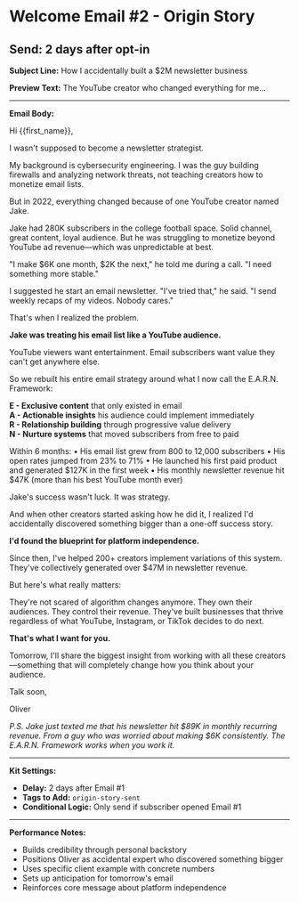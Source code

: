 # Welcome Email #2 - Origin Story
## Send: 2 days after opt-in

**Subject Line:** How I accidentally built a $2M newsletter business

**Preview Text:** The YouTube creator who changed everything for me...

---

**Email Body:**

Hi {{first_name}},

I wasn't supposed to become a newsletter strategist.

My background is cybersecurity engineering. I was the guy building firewalls and analyzing network threats, not teaching creators how to monetize email lists.

But in 2022, everything changed because of one YouTube creator named Jake.

Jake had 280K subscribers in the college football space. Solid channel, great content, loyal audience. But he was struggling to monetize beyond YouTube ad revenue—which was unpredictable at best.

"I make $6K one month, $2K the next," he told me during a call. "I need something more stable."

I suggested he start an email newsletter. "I've tried that," he said. "I send weekly recaps of my videos. Nobody cares."

That's when I realized the problem.

**Jake was treating his email list like a YouTube audience.**

YouTube viewers want entertainment. Email subscribers want value they can't get anywhere else.

So we rebuilt his entire email strategy around what I now call the E.A.R.N. Framework:

**E - Exclusive content** that only existed in email  
**A - Actionable insights** his audience could implement immediately  
**R - Relationship building** through progressive value delivery  
**N - Nurture systems** that moved subscribers from free to paid

Within 6 months:
• His email list grew from 800 to 12,000 subscribers
• His open rates jumped from 23% to 71%
• He launched his first paid product and generated $127K in the first week
• His monthly newsletter revenue hit $47K (more than his best YouTube month ever)

Jake's success wasn't luck. It was strategy.

And when other creators started asking how he did it, I realized I'd accidentally discovered something bigger than a one-off success story.

**I'd found the blueprint for platform independence.**

Since then, I've helped 200+ creators implement variations of this system. They've collectively generated over $47M in newsletter revenue.

But here's what really matters:

They're not scared of algorithm changes anymore. They own their audiences. They control their revenue. They've built businesses that thrive regardless of what YouTube, Instagram, or TikTok decides to do next.

**That's what I want for you.**

Tomorrow, I'll share the biggest insight from working with all these creators—something that will completely change how you think about your audience.

Talk soon,

Oliver

*P.S. Jake just texted me that his newsletter hit $89K in monthly recurring revenue. From a guy who was worried about making $6K consistently. The E.A.R.N. Framework works when you work it.*

---

**Kit Settings:**
- **Delay:** 2 days after Email #1
- **Tags to Add:** `origin-story-sent`
- **Conditional Logic:** Only send if subscriber opened Email #1

---

**Performance Notes:**
- Builds credibility through personal backstory
- Positions Oliver as accidental expert who discovered something bigger
- Uses specific client example with concrete numbers
- Sets up anticipation for tomorrow's email
- Reinforces core message about platform independence